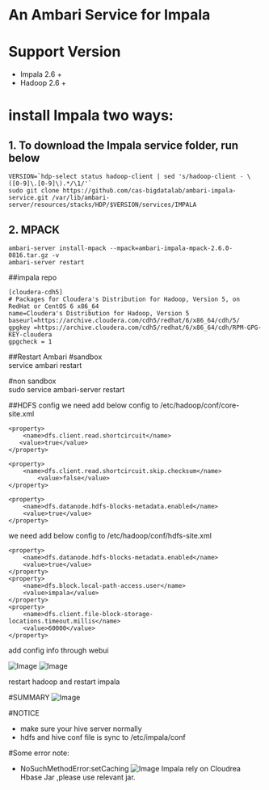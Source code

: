 An Ambari Service for Impala
====

# Support Version
- Impala 2.6 +
- Hadoop 2.6 +

# install Impala two ways:

## 1. To download the Impala service folder, run below    

```
VERSION=`hdp-select status hadoop-client | sed 's/hadoop-client - \([0-9]\.[0-9]\).*/\1/'`
sudo git clone https://github.com/cas-bigdatalab/ambari-impala-service.git /var/lib/ambari-server/resources/stacks/HDP/$VERSION/services/IMPALA        
```

## 2. MPACK 
```
ambari-server install-mpack --mpack=ambari-impala-mpack-2.6.0-0816.tar.gz -v
ambari-server restart
```

##impala repo
```
[cloudera-cdh5]
# Packages for Cloudera's Distribution for Hadoop, Version 5, on RedHat	or CentOS 6 x86_64
name=Cloudera's Distribution for Hadoop, Version 5
baseurl=https://archive.cloudera.com/cdh5/redhat/6/x86_64/cdh/5/
gpgkey =https://archive.cloudera.com/cdh5/redhat/6/x86_64/cdh/RPM-GPG-KEY-cloudera    
gpgcheck = 1
```


##Restart Ambari
\#sandbox  
service ambari restart

\#non sandbox  
sudo service ambari-server restart


##HDFS config
we need add below config to /etc/hadoop/conf/core-site.xml
```
<property>
    <name>dfs.client.read.shortcircuit</name> 
   <value>true</value>
</property>

<property>
    <name>dfs.client.read.shortcircuit.skip.checksum</name>
        <value>false</value>
</property>

<property> 
    <name>dfs.datanode.hdfs-blocks-metadata.enabled</name> 
    <value>true</value>
</property>
```
we need add below config to /etc/hadoop/conf/hdfs-site.xml
```
<property>
    <name>dfs.datanode.hdfs-blocks-metadata.enabled</name> 
    <value>true</value>
</property>
<property> 
    <name>dfs.block.local-path-access.user</name> 
    <value>impala</value>
</property>
<property>
    <name>dfs.client.file-block-storage-locations.timeout.millis</name>
    <value>60000</value>
</property>
```
add config info through webui

![Image](../master/screenshots/core-site.png?raw=true)
![Image](../master/screenshots/hdfs-site.png?raw=true)

restart hadoop and restart impala

#SUMMARY
![Image](../master/screenshots/summary.png?raw=true)

#NOTICE
- make sure your hive server normally
- hdfs and hive conf file is sync to /etc/impala/conf

#Some error note:
- NoSuchMethodError:setCaching
![Image](../master/screenshots/impala-error.jpg?raw=true)
Impala rely on Cloudrea Hbase Jar ,please use relevant jar.
